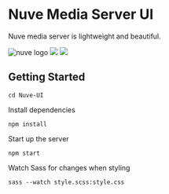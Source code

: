 # Nuve Media Server UI

Nuve media server is lightweight and beautiful.

![nuve logo](https://i.imgur.com/lzUYzuD.png)
![](https://i.imgur.com/VBayaE3.png)
![](https://i.imgur.com/ab7QIv3.png)

## Getting Started

`cd Nuve-UI`

Install dependencies

`npm install`

Start up the server

`npm start`

Watch Sass for changes when styling

`sass --watch style.scss:style.css`

